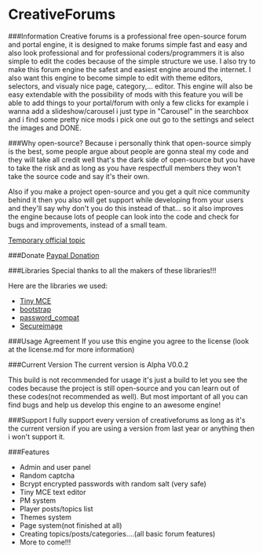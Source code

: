 CreativeForums
==============

###Information
Creative forums is a professional free open-source forum and portal engine, it is designed to make forums simple fast and easy and also look professional and for professional coders/programmers it is also simple to edit the codes because of the simple structure we use. I also try to make this forum engine the safest and easiest engine around the internet. I also want this engine to become simple to edit with theme editors, selectors, and visualy nice page, category,... editor. This engine will also be easy extendable with the possibility of mods with this feature you will be able to add things to your portal/forum with only a few clicks for example i wanna add a slideshow/carousel i just type in "Carousel" in the searchbox and i find some pretty nice mods i pick one out go to the settings and select the images and DONE.

###Why open-source?
Because i personally think that open-source simply is the best, some people argue about people are gonna steal my code and they will take all credit well that's the dark side of open-source but you have to take the risk and as long as you have respectfull members they won't take the source code and say it's their own.

Also if you make a project open-source and you get a quit nice community behind it then you also will get support while developing from your users and they'll say why don't you do this instead of that... so it also improves the engine because lots of people can look into the code and check for bugs and improvements, instead of a small team.

[Temporary official topic](http://www.eclipseorigins.com/community/index.php?/topic/133172-creative-forums-forum-and-portal-engine/)

###Donate
[Paypal Donation](https://www.paypal.com/cgi-bin/webscr?cmd=_donations&business=3M2GLXPQW9VD6&lc=NL&item_name=Creative%20Forums&currency_code=EUR&bn=PP-DonationsBF%3Abtn_donateCC_LG.gif%3ANonHosted)

###Libraries
Special thanks to all the makers of these libraries!!!

Here are the libraries we used:
- [Tiny MCE](http://www.tinymce.com/)
- [bootstrap](http://getbootstrap.com/)
- [password_compat](https://github.com/ircmaxell/password_compat)
- [Secureimage](http://www.phpcaptcha.org/)

###Usage Agreement
If you use this engine you agree to the license (look at the license.md for more information)

###Current Version
The current version is Alpha V0.0.2

This build is not recommended for usage it's just a build to let you see the codes because the project is still open-source and you can learn out of these codes(not recommended as well). But most important of all you can find bugs and help us develop this engine to an awesome engine!

###Support
I fully support every version of creativeforums as long as it's the current version if you are using a version from last year or anything then i won't support it.

###Features
- Admin and user panel
- Random captcha
- Bcrypt encrypted passwords with random salt (very safe)
- Tiny MCE text editor
- PM system
- Player posts/topics list
- Themes system
- Page system(not finished at all)
- Creating topics/posts/categories....(all basic forum features)
- More to come!!!
